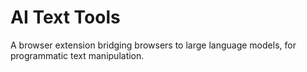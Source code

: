 # AI Text Tools

A browser extension bridging browsers to large language models, for programmatic text manipulation.

